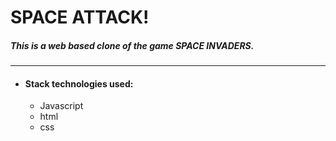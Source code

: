 # SPACE ATTACK!

##### This is a web based clone of the game SPACE INVADERS.
---------------------
- #### Stack technologies used:
  - Javascript
  - html
  - css
